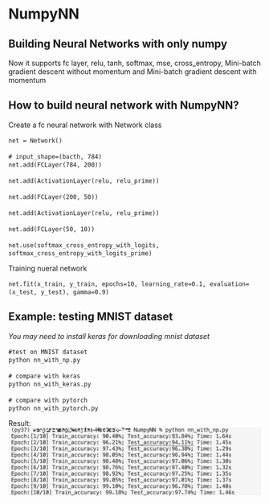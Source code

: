 # NumpyNN
## Building Neural Networks with only numpy

Now it supports fc layer, relu, tanh, softmax, mse, cross_entropy, Mini-batch gradient descent without momentum and Mini-batch gradient descent with momentum
## How to build neural network with NumpyNN?
Create a fc neural network with Network class
```
net = Network()

# input_shape=(bacth, 784)
net.add(FCLayer(784, 200)) 

net.add(ActivationLayer(relu, relu_prime))

net.add(FCLayer(200, 50))

net.add(ActivationLayer(relu, relu_prime))

net.add(FCLayer(50, 10)) 

net.use(softmax_cross_entropy_with_logits, softmax_cross_entropy_with_logits_prime)
```

Training nueral network
```
net.fit(x_train, y_train, epochs=10, learning_rate=0.1, evaluation=(x_test, y_test), gamma=0.9)
```

## Example: testing MNIST dataset
*You may need to install keras for downloading mnist dataset*
```
#test on MNIST dataset
python nn_with_np.py

# compare with keras 
python nn_with_keras.py

# compare with pytorch
python nn_with_pytorch.py
```
 Result:
 ![Image](https://github.com/wenjinzhang/NumpyNN/blob/master/test.png)




